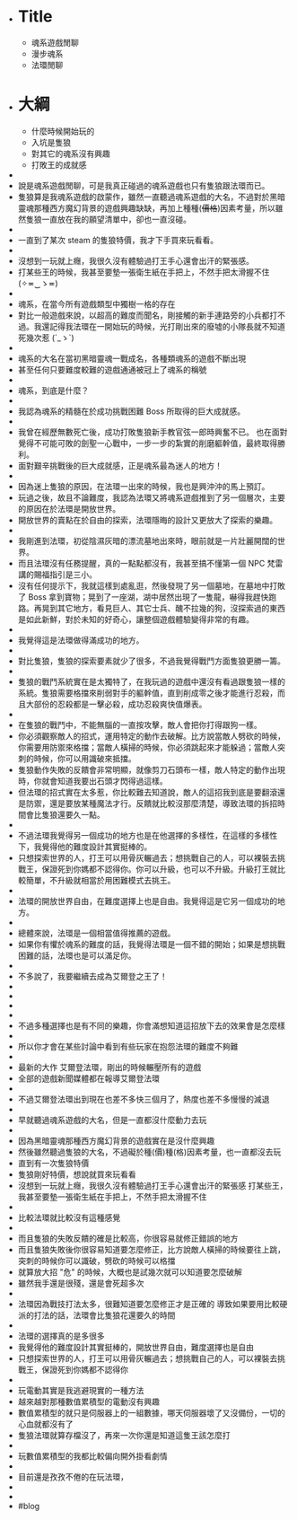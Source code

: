 - # Title
	- 魂系遊戲閒聊
	- 漫步魂系
	- 法環閒聊
- # 大綱
	- 什麼時候開始玩的
	- 入坑是隻狼
	- 對其它的魂系沒有興趣
	- 打敗王的成就感
-
- 說是魂系遊戲閒聊，可是我真正碰過的魂系遊戲也只有隻狼跟法環而已。
- 隻狼算是我魂系遊戲的啟蒙作，雖然一直聽過魂系遊戲的大名，不過對於黑暗靈魂那種西方魔幻背景的遊戲興趣缺缺，再加上種種(~~價格~~)因素考量，所以雖然隻狼一直放在我的願望清單中，卻也一直沒碰。
-
- 一直到了某次 steam 的隻狼特價，我才下手買來玩看看。
-
- 沒想到一玩就上癮，我很久沒有體驗過打王手心還會出汗的緊張感。
- 打某些王的時候，我甚至要墊一張衛生紙在手把上，不然手把太滑握不住 (✧≖‿ゝ≖)
-
- 魂系，在當今所有遊戲類型中獨樹一格的存在
- 對比一般遊戲來說，以超高的難度而聞名，剛接觸的新手連路旁的小兵都打不過。我還記得我法環在一開始玩的時候，光打剛出來的廢墟的小隊長就不知道死幾次惹 (´_ゝ`)
-
- 魂系的大名在當初黑暗靈魂一戰成名，各種類魂系的遊戲不斷出現
- 甚至任何只要難度較難的遊戲通通被冠上了魂系的稱號
-
- 魂系，到底是什麼？
-
- 我認為魂系的精髓在於成功挑戰困難 Boss 所取得的巨大成就感。
-
- 我曾在經歷無數死亡後，成功打敗隻狼新手教官弦一郎時興奮不已。
  也在面對覺得不可能可敗的劍聖一心戰中，一步一步的紮實的削磨軀幹值，最終取得勝利。
- 面對艱辛挑戰後的巨大成就感，正是魂系最為迷人的地方！
-
- 因為迷上隻狼的原因，在法環一出來的時候，我也是興沖沖的馬上預訂。
- 玩過之後，故且不論難度，我認為法環又將魂系遊戲推到了另一個層次，主要的原因在於法環是開放世界。
- 開放世界的賣點在於自由的探索，法環隱晦的設計又更放大了探索的樂趣。
-
- 我剛進到法環，初從陰濕灰暗的漂流墓地出來時，眼前就是一片壯麗開闊的世界。
- 而且法環沒有任務提醒，真的一點點都沒有，我甚至搞不懂第一個 NPC 梵雷講的賜福指引是三小。
- 沒有任何提示下，我就這樣到處亂逛，然後發現了另一個墓地，在墓地中打敗了 Boss 拿到寶物；晃到了一座湖，湖中居然出現了一隻龍，嚇得我趕快跑路。再晃到其它地方，看見巨人、其它士兵、醜不拉幾的狗，沒探索過的東西是如此新鮮，對於未知的好奇心，讓整個遊戲體驗變得非常的有趣。
-
- 我覺得這是法環做得滿成功的地方。
-
- 對比隻狼，隻狼的探索要素就少了很多，不過我覺得戰鬥方面隻狼更勝一籌。
-
- 隻狼的戰鬥系統實在是太獨特了，在我玩過的遊戲中還沒有看過跟隻狼一樣的系統。隻狼需要格擋來削弱對手的軀幹值，直到削成零之後才能進行忍殺，而且大部份的忍殺都是一擊必殺，成功忍殺爽快值爆表。
-
- 在隻狼的戰鬥中，不能無腦的一直按攻擊，敵人會把你打得跟狗一樣。
- 你必須觀察敵人的招式，運用特定的動作去破解。比方說當敵人劈砍的時候，你需要用防禦來格擋；當敵人橫掃的時候，你必須跳起來才能躲過；當敵人突刺的時候，你可以用識破來抵擋。
- 隻狼動作失敗的反饋會非常明顯，就像剪刀石頭布一樣，敵人特定的動作出現時，你就會知道我要出石頭才閃得過這樣。
- 但法環的招式實在太多惹，你比較難去知道說，敵人的這招我到底是要翻滾還是防禦，還是要放某種魔法才行。反饋就比較沒那麼清楚，導致法環的拆招時間會比隻狼還要久一點。
-
- 不過法環我覺得另一個成功的地方也是在他選擇的多樣性，在這樣的多樣性下，我覺得他的難度設計其實挺棒的。
- 只想探索世界的人，打王可以用骨灰輾過去；想挑戰自己的人，可以裸裝去挑戰王，保證死到你媽都不認得你。你可以升級，也可以不升級。升級打王就比較簡單，不升級就相當於用困難模式去挑王。
-
- 法環的開放世界自由，在難度選擇上也是自由。我覺得這是它另一個成功的地方。
-
- 總體來說，法環是一個相當值得推薦的遊戲。
- 如果你有懼於魂系的難度的話，我覺得法環是一個不錯的開始；如果是想挑戰困難的話，法環也是可以滿足你。
-
- 不多說了，我要繼續去成為艾爾登之王了！
-
-
-
-
- 不過多種選擇也是有不同的樂趣，你會滿想知道這招放下去的效果會是怎麼樣
-
- 所以你才會在某些討論中看到有些玩家在抱怨法環的難度不夠難
-
- 最新的大作 艾爾登法環，剛出的時候輾壓所有的遊戲
- 全部的遊戲新聞媒體都在報導艾爾登法環
-
- 不過艾爾登法環出到現在也差不多快三個月了，熱度也差不多慢慢的減退
-
- 早就聽過魂系遊戲的大名，但是一直都沒什麼動力去玩
-
- 因為黑暗靈魂那種西方魔幻背景的遊戲實在是沒什麼興趣
- 然後雖然聽過隻狼的大名，不過礙於種(價)種(格)因素考量，也一直都沒去玩
- 直到有一次隻狼特價
- 隻狼剛好特價，想說就買來玩看看
- 沒想到一玩就上癮，我很久沒有體驗過打王手心還會出汗的緊張感
  打某些王，我甚至要墊一張衛生紙在手把上，不然手把太滑握不住
-
- 比較法環就比較沒有這種感覺
-
- 而且隻狼的失敗反饋的確是比較高，你很容易就修正錯誤的地方
- 而且隻狼失敗後你很容易知道要怎麼修正，比方說敵人橫掃的時候要往上跳，突刺的時候你可以識破，劈砍的時候可以格擋
- 就算放大招 "危" 的時候，大概也是試幾次就可以知道要怎麼破解
- 雖然我手還是很殘，還是會死超多次
-
- 法環因為戰技打法太多，很難知道要怎麼修正才是正確的
  導致如果要用比較硬派的打法的話，法環會比隻狼花還要久的時間
-
- 法環的選擇真的是多很多
- 我覺得他的難度設計其實挺棒的，開放世界自由，難度選擇也是自由
- 只想探索世界的人，打王可以用骨灰輾過去；想挑戰自己的人，可以裸裝去挑戰王，保證死到你媽都不認得你
-
- 玩電動其實是我逃避現實的一種方法
- 越來越對那種數值累積型的電動沒有興趣
- 數值累積型的就只是伺服器上的一組數據，哪天伺服器壞了又沒備份，一切的心血就都沒有了
- 隻狼法環就算存檔沒了，再來一次你還是知道這隻王該怎麼打
-
- 玩數值累積型的我都比較偏向開外掛看劇情
-
- 目前還是孜孜不倦的在玩法環，
-
-
- #blog